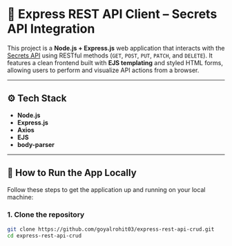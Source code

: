# 🔐 Express REST API Client – Secrets API Integration

This project is a **Node.js + Express.js** web application that interacts with the [Secrets API](https://secrets-api.appbrewery.com) using RESTful methods (`GET`, `POST`, `PUT`, `PATCH`, and `DELETE`). It features a clean frontend built with **EJS templating** and styled HTML forms, allowing users to perform and visualize API actions from a browser.

---

## ⚙️ Tech Stack

- **Node.js**
- **Express.js**
- **Axios**
- **EJS**
- **body-parser**

---

## 🚀 How to Run the App Locally

Follow these steps to get the application up and running on your local machine:

### **1. Clone the repository**

```bash
git clone https://github.com/goyalrohit03/express-rest-api-crud.git
cd express-rest-api-crud
